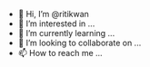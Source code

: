 - 👋 Hi, I’m @ritikwan
- 👀 I’m interested in ...
- 🌱 I’m currently learning ...
- 💞️ I’m looking to collaborate on ...
- 📫 How to reach me ...

<!---
ritikwan/ritikwan is a ✨ special ✨ repository because its `README.md` (this file) appears on your GitHub profile.
You can click the Preview link to take a look at your changes.
--->
